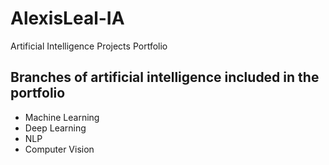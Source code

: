 # AlexisLeal-IA
Artificial Intelligence Projects Portfolio

## Branches of artificial intelligence included in the portfolio

* Machine Learning
* Deep Learning
* NLP
* Computer Vision
